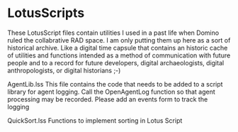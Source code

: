 # LotusScripts
These LotusScript files contain utilities I used in a past life when Domino ruled the collabrative RAD space.  I am only putting them up here as a sort of historical archive.  Like a digital time capsule that contains an historic cache of utilities and functions intended as a method of communication with future people and to a record for future developers, digital archaeologists, digital anthropologists, or digital historians ;-)

AgentLib.lss
This file contains the code that needs to be added to a script library for agent logging.  Call the OpenAgentLog function so that agent processing may be recorded.  Please add an events form to track the logging

QuickSort.lss
Functions to implement sorting in Lotus Script
